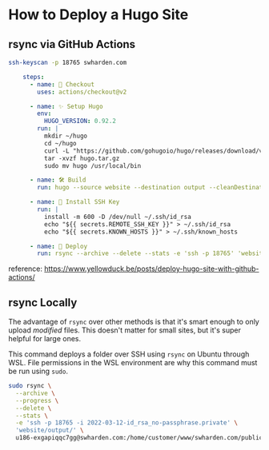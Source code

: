 # How to Deploy a Hugo Site

## rsync via GitHub Actions

```sh
ssh-keyscan -p 18765 swharden.com
```

```yaml
    steps:
      - name: 🛒 Checkout
        uses: actions/checkout@v2

      - name: ✨ Setup Hugo
        env:
          HUGO_VERSION: 0.92.2
        run: |
          mkdir ~/hugo
          cd ~/hugo
          curl -L "https://github.com/gohugoio/hugo/releases/download/v${HUGO_VERSION}/hugo_${HUGO_VERSION}_Linux-64bit.tar.gz" --output hugo.tar.gz
          tar -xvzf hugo.tar.gz
          sudo mv hugo /usr/local/bin

      - name: 🛠️ Build
        run: hugo --source website --destination output --cleanDestinationDir --baseURL https://swharden.com/csdv/ --debug --minify

      - name: 🔑 Install SSH Key
        run: |
          install -m 600 -D /dev/null ~/.ssh/id_rsa
          echo "${{ secrets.REMOTE_SSH_KEY }}" > ~/.ssh/id_rsa
          echo "${{ secrets.KNOWN_HOSTS }}" > ~/.ssh/known_hosts

      - name: 🚀 Deploy
        run: rsync --archive --delete --stats -e 'ssh -p 18765' 'website/output/' ${{ secrets.REMOTE_DEST }}
```

reference: https://www.yellowduck.be/posts/deploy-hugo-site-with-github-actions/

## rsync Locally

The advantage of `rsync` over other methods is that it's smart enough to only upload _modified_ files. This doesn't matter for small sites, but it's super helpful for large ones.

This command deploys a folder over SSH using `rsync` on Ubuntu through WSL. File permissions in the WSL environment are why this command must be run using `sudo`.

```bash
sudo rsync \
  --archive \
  --progress \
  --delete \
  --stats \
  -e 'ssh -p 18765 -i 2022-03-12-id_rsa_no-passphrase.private' \
  'website/output/' \
  u186-exgapiqqc7gg@swharden.com:/home/customer/www/swharden.com/public_html/csdv;
```
